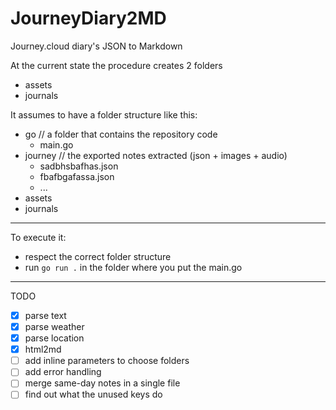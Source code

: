 ﻿# JourneyDiary2MD

Journey.cloud diary's JSON to Markdown

At the current state the procedure creates 2 folders
- assets
- journals

It assumes to have a folder structure like this:

+ go        // a folder that contains the repository code
  - main.go
+ journey   // the exported notes extracted (json + images + audio)
  - sadbhsbafhas.json
  - fbafbgafassa.json
  - ...
+ assets
+ journals

---

To execute it:
- respect the correct folder structure
- run ```go run .``` in the folder where you put the main.go

---

TODO
- [x] parse text
- [x] parse weather
- [x] parse location
- [x] html2md
- [ ] add inline parameters to choose folders
- [ ] add error handling
- [ ] merge same-day notes in a single file
- [ ] find out what the unused keys do

